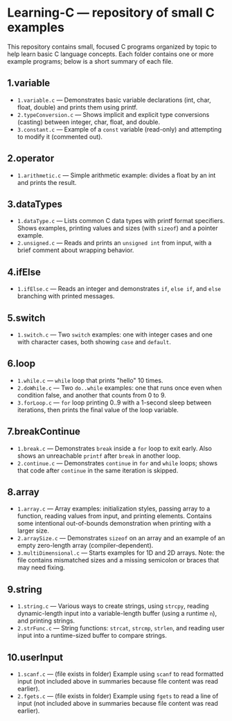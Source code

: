 # Learning-C — repository of small C examples

This repository contains small, focused C programs organized by topic to help learn basic C language concepts. Each folder contains one or more example programs; below is a short summary of each file.

## 1.variable

- `1.variable.c` — Demonstrates basic variable declarations (int, char, float, double) and prints them using printf.
- `2.typeConversion.c` — Shows implicit and explicit type conversions (casting) between integer, char, float, and double.
- `3.constant.c` — Example of a `const` variable (read-only) and attempting to modify it (commented out).

## 2.operator

- `1.arithmetic.c` — Simple arithmetic example: divides a float by an int and prints the result.

## 3.dataTypes

- `1.dataType.c` — Lists common C data types with printf format specifiers. Shows examples, printing values and sizes (with `sizeof`) and a pointer example.
- `2.unsigned.c` — Reads and prints an `unsigned int` from input, with a brief comment about wrapping behavior.

## 4.ifElse

- `1.ifElse.c` — Reads an integer and demonstrates `if`, `else if`, and `else` branching with printed messages.

## 5.switch

- `1.switch.c` — Two `switch` examples: one with integer cases and one with character cases, both showing `case` and `default`.

## 6.loop

- `1.while.c` — `while` loop that prints "hello" 10 times.
- `2.doWhile.c` — Two `do..while` examples: one that runs once even when condition false, and another that counts from 0 to 9.
- `3.forLoop.c` — `for` loop printing 0..9 with a 1-second sleep between iterations, then prints the final value of the loop variable.

## 7.breakContinue

- `1.break.c` — Demonstrates `break` inside a `for` loop to exit early. Also shows an unreachable `printf` after `break` in another loop.
- `2.continue.c` — Demonstrates `continue` in `for` and `while` loops; shows that code after `continue` in the same iteration is skipped.

## 8.array

- `1.array.c` — Array examples: initialization styles, passing array to a function, reading values from input, and printing elements. Contains some intentional out-of-bounds demonstration when printing with a larger size.
- `2.arraySize.c` — Demonstrates `sizeof` on an array and an example of an empty zero-length array (compiler-dependent).
- `3.multiDimensional.c` — Starts examples for 1D and 2D arrays. Note: the file contains mismatched sizes and a missing semicolon or braces that may need fixing.

## 9.string

- `1.string.c` — Various ways to create strings, using `strcpy`, reading dynamic-length input into a variable-length buffer (using a runtime `n`), and printing strings.
- `2.strFunc.c` — String functions: `strcat`, `strcmp`, `strlen`, and reading user input into a runtime-sized buffer to compare strings.

## 10.userInput

- `1.scanf.c` — (file exists in folder) Example using `scanf` to read formatted input (not included above in summaries because file content was read earlier).
- `2.fgets.c` — (file exists in folder) Example using `fgets` to read a line of input (not included above in summaries because file content was read earlier).
